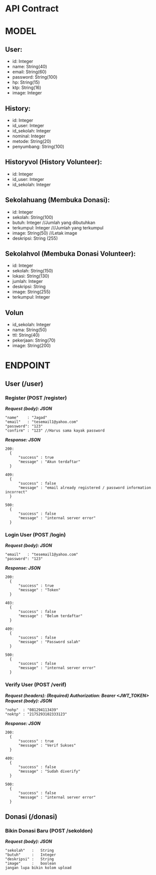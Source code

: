 # API Contract

# MODEL
## User:
- id: Integer
- name: String(40)
- email: String(60)
- password: String(100)
- hp: String(15)
- ktp: String(16)
- image: Integer

## History:
- id: Integer
- id_user: Integer
- id_sekolah: Integer
- nominal: Integer
- metode: String(20)
- penyumbang: String(100)

## Historyvol (History Volunteer):
- id: Integer
- id_user: Integer
- id_sekolah: Integer

## Sekolahuang (Membuka Donasi):
- id: Integer
- sekolah: String(100)
- butuh: Integer //Jumlah yang dibutuhkan
- terkumpul: Integer ///Jumlah yang terkumpul
- image: String(50) //Letak image
- deskripsi: String (255)

## Sekolahvol (Membuka Donasi Volunteer):
- id: Integer
- sekolah: String(150)
- lokasi: String(130)
- jumlah: Integer
- deskripsi: String
- image: String(255)
- terkumpul: Integer

## Volun
- id_sekolah: Integer
- nama: String(50)
- ttl: String(40)
- pekerjaan: String(70)
- image: String(200)

# ENDPOINT
## User (/user)

### Register (POST /register)
***Request (body): JSON***

    "name"    : "Jagad"
    "email"   : "tesemail1@yahoo.com"
    "password": "123" 
    "confirm" : "123" //Harus sama kayak password
    

***Response: JSON***

    200:
      {
          "success" : true
          "message" : "Akun terdaftar"
      }
   
    409:
      {
          "success" : false
          "message" : "email already registered / password information incorrect"
      }
   
    500:
      {
          "success" : false
          "message" : "internal server error"
      }
 
 ### Login User (POST /login)
    
 ***Request (body): JSON***
  
    "email"   : "tesemail1@yahoo.com"
    "password": "123"
   

***Response: JSON***

    200:
      {
          "success" : true
          "message" : "Token"
      }
      
    403:
      {
          "success" : false
          "message" : "Belum terdaftar"
      }
   
    409:
      {
          "success" : false
          "message" : "Password salah"
      }
   
    500:
      {
          "success" : false
          "message" : "internal server error"
      }
      
      
### Verify User (POST /verif)
***Request (headers): (Required) Authorization: Bearer <JWT_TOKEN>***    
***Request (body): JSON***
  
    "nohp"  : "081294113439"
    "noktp" : "2175293102333123"
   

***Response: JSON***

    200:
      {
          "success" : true
          "message" : "Verif Sukses"
      }
   
    409:
      {
          "success" : false
          "message" : "Sudah diverify"
      }
   
    500:
      {
          "success" : false
          "message" : "internal server error"
      }

## Donasi (/donasi)
### Bikin Donasi Baru (POST /sekoldon)
***Request (body): JSON*** 
    
    "sekolah"   :   String
    "butuh"     :   Integer
    "deskripsi" :   String
    "image"     :   boolean
    jangan lupa bikin kolom upload
  



